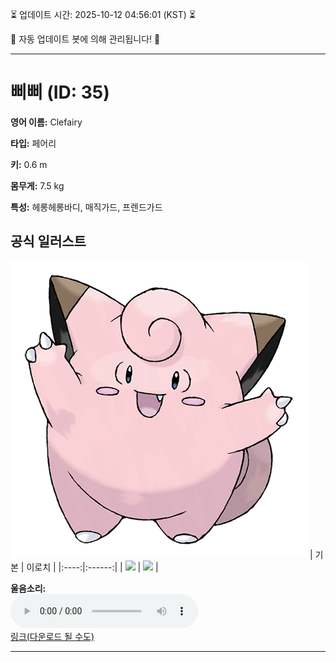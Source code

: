 
⏳ 업데이트 시간: 2025-10-12 04:56:01 (KST) ⏳

🤖 자동 업데이트 봇에 의해 관리됩니다! 🤖

---

# 삐삐 (ID: 35)
**영어 이름:** Clefairy

**타입:** 페어리

**키:** 0.6 m

**몸무게:** 7.5 kg

**특성:** 헤롱헤롱바디, 매직가드, 프렌드가드

## 공식 일러스트
![](https://raw.githubusercontent.com/PokeAPI/sprites/master/sprites/pokemon/other/official-artwork/35.png)
| 기본 | 이로치 |
|:----:|:------:|
| <img src="http://play.pokemonshowdown.com/sprites/ani/clefairy.gif" width="200"> | <img src="http://play.pokemonshowdown.com/sprites/ani-shiny/clefairy.gif" width="200"> |

**울음소리:**<br><audio controls src="https://raw.githubusercontent.com/PokeAPI/cries/main/cries/pokemon/latest/35.ogg"></audio><br> [링크(다운로드 될 수도)](https://raw.githubusercontent.com/PokeAPI/cries/main/cries/pokemon/latest/35.ogg)


---
